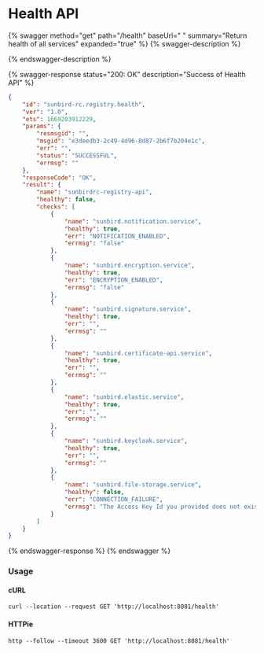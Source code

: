 # Health API

{% swagger method="get" path="/health" baseUrl=" " summary="Return health of all services" expanded="true" %}
{% swagger-description %}

{% endswagger-description %}

{% swagger-response status="200: OK" description="Success of Health API" %}
```json
{
    "id": "sunbird-rc.registry.health",
    "ver": "1.0",
    "ets": 1669203912229,
    "params": {
        "resmsgid": "",
        "msgid": "e3deedb3-2c49-4d96-8d87-2b6f7b204e1c",
        "err": "",
        "status": "SUCCESSFUL",
        "errmsg": ""
    },
    "responseCode": "OK",
    "result": {
        "name": "sunbirdrc-registry-api",
        "healthy": false,
        "checks": [
            {
                "name": "sunbird.notification.service",
                "healthy": true,
                "err": "NOTIFICATION_ENABLED",
                "errmsg": "false"
            },
            {
                "name": "sunbird.encryption.service",
                "healthy": true,
                "err": "ENCRYPTION_ENABLED",
                "errmsg": "false"
            },
            {
                "name": "sunbird.signature.service",
                "healthy": true,
                "err": "",
                "errmsg": ""
            },
            {
                "name": "sunbird.certificate-api.service",
                "healthy": true,
                "err": "",
                "errmsg": ""
            },
            {
                "name": "sunbird.elastic.service",
                "healthy": true,
                "err": "",
                "errmsg": ""
            },
            {
                "name": "sunbird.keycloak.service",
                "healthy": true,
                "err": "",
                "errmsg": ""
            },
            {
                "name": "sunbird.file-storage.service",
                "healthy": false,
                "err": "CONNECTION_FAILURE",
                "errmsg": "The Access Key Id you provided does not exist in our records."
            }
        ]
    }
}
```
{% endswagger-response %}
{% endswagger %}

### Usage

#### cURL

```shell
curl --location --request GET 'http://localhost:8081/health'
```

#### HTTPie

```shell
http --follow --timeout 3600 GET 'http://localhost:8081/health'
```
